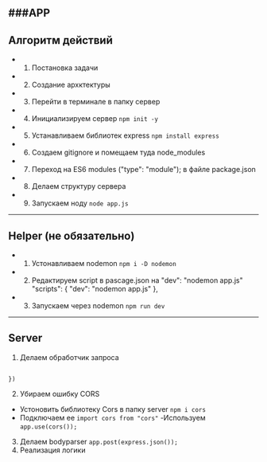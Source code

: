 ###APP
--------------------------------

## Алгоритм действий
- 1. Постановка задачи
- 2. Создание архктектуры
- 3. Перейти в терминале в папку сервер
- 4. Инициализируем сервер
```npm init -y```
- 5. Устанавливаем библиотек express
```npm install express ```
- 6. Создаем gitignore и помещаем туда node_modules
- 7. Переход на ES6 modules ("type": "module"); в файле package.json
- 8. Делаем структуру сервера
- 9. Запускаем ноду 
```node app.js ```
----------------------------------

## Helper (не обязательно)
- 1. Устонавливаем nodemon
```npm i -D nodemon ```
- 2. Редактируем script в pascage.json   на  "dev": "nodemon app.js"
 "scripts": {
    "dev": "nodemon app.js"
  },
- 3. Запускаем через nodemon
```npm run dev```


----------------------------------
## Server
1. Делаем обработчик запроса
```app.post("/user", (req, res) => {
  
})
```
2. Убираем ошибку CORS
- Устоновить библиотеку Cors в папку server
```npm i cors ```
- Подключаем ее 
```import cors from "cors"```
-Используем
```app.use(cors()); ```
3. Делаем bodyparser
```app.post(express.json());```
4. Реализация логики



